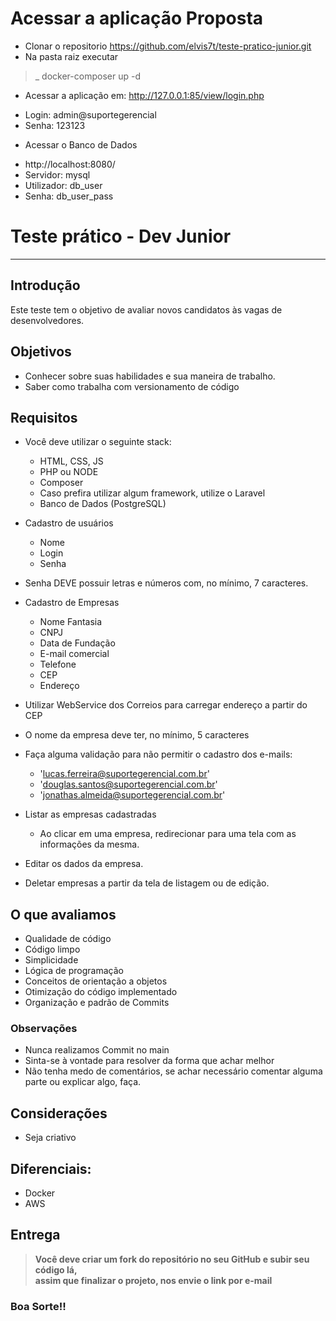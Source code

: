 # Acessar a aplicação Proposta

* Clonar o repositorio https://github.com/elvis7t/teste-pratico-junior.git
* Na pasta raiz executar 
>_ docker-composer up -d

* Acessar a aplicação em:
http://127.0.0.1:85/view/login.php
- Login: admin@suportegerencial 
- Senha: 123123 

* Acessar o Banco de Dados
- http://localhost:8080/
- Servidor: mysql
- Utilizador: db_user
- Senha: db_user_pass


# Teste prático - Dev Junior

----------

## Introdução
Este teste tem o objetivo de avaliar novos candidatos às vagas de desenvolvedores.

## Objetivos
- Conhecer sobre suas habilidades e sua maneira de trabalho.
- Saber como trabalha com versionamento de código

## Requisitos
- Você deve utilizar o seguinte stack:
    - HTML, CSS, JS
    - PHP ou NODE
    - Composer 
    - Caso prefira utilizar algum framework, utilize o Laravel
    - Banco de Dados (PostgreSQL)
- Cadastro de usuários
    - Nome
    - Login
    - Senha
- Senha DEVE possuir letras e números com, no mínimo, 7 caracteres.    

- Cadastro de Empresas
    - Nome Fantasia
    - CNPJ
    - Data de Fundação
    - E-mail comercial
    - Telefone
    - CEP
    - Endereço
- Utilizar WebService dos Correios para carregar endereço a partir do CEP
- O nome da empresa deve ter, no mínimo, 5 caracteres
- Faça alguma validação para não permitir o cadastro dos e-mails:
  - 'lucas.ferreira@suportegerencial.com.br'
  - 'douglas.santos@suportegerencial.com.br'
  - 'jonathas.almeida@suportegerencial.com.br'
- Listar as empresas cadastradas
    - Ao clicar em uma empresa, redirecionar para uma tela com as informações da mesma.
- Editar os dados da empresa.
- Deletar empresas a partir da tela de listagem ou de edição.


## O que avaliamos
- Qualidade de código
- Código limpo
- Simplicidade
- Lógica de programação
- Conceitos de orientação a objetos
- Otimização do código implementado
- Organização e padrão de Commits

### Observações
- Nunca realizamos Commit no main
- Sinta-se à vontade para resolver da forma que achar melhor
- Não tenha medo de comentários, se achar necessário comentar alguma parte ou explicar algo, faça.


## Considerações
- Seja criativo

## Diferenciais:
  - Docker
  - AWS

## Entrega
>**Você deve criar um fork do repositório no seu GitHub e subir seu código lá,**   
**assim que finalizar o projeto, nos envie o link por e-mail**

### Boa Sorte!!


